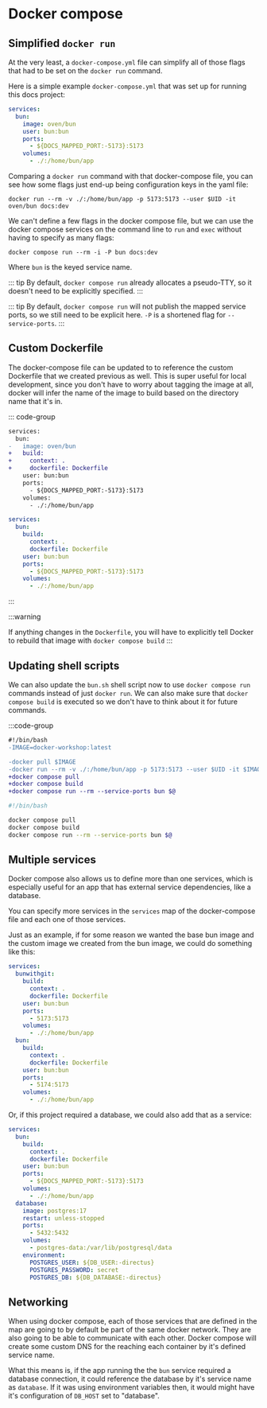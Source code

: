 # Docker compose

## Simplified `docker run`

At the very least, a `docker-compose.yml` file can simplify all of those flags that had to be set on the `docker run` command.

Here is a simple example `docker-compose.yml` that was set up for running this docs project:

```yaml
services:
  bun:
    image: oven/bun
    user: bun:bun
    ports:
      - ${DOCS_MAPPED_PORT:-5173}:5173
    volumes:
      - ./:/home/bun/app
```

Comparing a `docker run` command with that docker-compose file, you can see how some flags just end-up being configuration keys in the yaml file:

```shell
docker run --rm -v ./:/home/bun/app -p 5173:5173 --user $UID -it oven/bun docs:dev
```

We can't define a few flags in the docker compose file, but we can use the docker compose services on the command line to `run` and `exec` without having to specify as many flags:

```shell
docker compose run --rm -i -P bun docs:dev
```

Where `bun` is the keyed service name.

::: tip
By default, `docker compose run` already allocates a pseudo-TTY, so it doesn't need to be explicitly specified.
:::

::: tip
By default, `docker compose run` will not publish the mapped service ports, so we still need to be explicit here. `-P` is a shortened flag for `--service-ports`.
:::

## Custom Dockerfile

The docker-compose file can be updated to to reference the custom Dockerfile that we created previous as well. This is super useful for local development, since you don't have to worry about tagging the image at all, docker will infer the name of the image to build based on the directory name that it's in.

::: code-group

```diff
services:
  bun:
-   image: oven/bun
+   build:
+     context: .
+     dockerfile: Dockerfile
    user: bun:bun
    ports:
      - ${DOCS_MAPPED_PORT:-5173}:5173
    volumes:
      - ./:/home/bun/app
```

```yaml
services:
  bun:
    build:
      context: .
      dockerfile: Dockerfile
    user: bun:bun
    ports:
      - ${DOCS_MAPPED_PORT:-5173}:5173
    volumes:
      - ./:/home/bun/app
```

:::

:::warning

If anything changes in the `Dockerfile`, you will have to explicitly tell Docker to rebuild that image with `docker compose build`
:::

## Updating shell scripts

We can also update the `bun.sh` shell script now to use `docker compose run` commands instead of just `docker run`. We can also make sure that `docker compose build` is executed so we don't have to think about it for future commands.

:::code-group

```diff
#!/bin/bash
-IMAGE=docker-workshop:latest

-docker pull $IMAGE
-docker run --rm -v ./:/home/bun/app -p 5173:5173 --user $UID -it $IMAGE $@
+docker compose pull
+docker compose build
+docker compose run --rm --service-ports bun $@

```

```bash
#!/bin/bash

docker compose pull
docker compose build
docker compose run --rm --service-ports bun $@
```

## Multiple services

Docker compose also allows us to define more than one services, which is especially useful for an app that has external service dependencies, like a database.

You can specify more services in the `services` map of the docker-compose file and each one of those services.

Just as an example, if for some reason we wanted the base bun image and the custom image we created from the bun image, we could do something like this:

```yaml
services:
  bunwithgit:
    build:
      context: .
      dockerfile: Dockerfile
    user: bun:bun
    ports:
      - 5173:5173
    volumes:
      - ./:/home/bun/app
  bun:
    build:
      context: .
      dockerfile: Dockerfile
    user: bun:bun
    ports:
      - 5174:5173
    volumes:
      - ./:/home/bun/app
```

Or, if this project required a database, we could also add that as a service:

```yaml
services:
  bun:
    build:
      context: .
      dockerfile: Dockerfile
    user: bun:bun
    ports:
      - ${DOCS_MAPPED_PORT:-5173}:5173
    volumes:
      - ./:/home/bun/app
  database:
    image: postgres:17
    restart: unless-stopped
    ports:
      - 5432:5432
    volumes:
      - postgres-data:/var/lib/postgresql/data
    environment:
      POSTGRES_USER: ${DB_USER:-directus}
      POSTGRES_PASSWORD: secret
      POSTGRES_DB: ${DB_DATABASE:-directus}
```

## Networking

When using docker compose, each of those services that are defined in the map are going to by default be part of the same docker network. They are also going to be able to communicate with each other. Docker compose will create some custom DNS for the reaching each container by it's defined service name.

What this means is, if the app running the the `bun` service required a database connection, it could reference the database by it's service name as `database`. If it was using environment variables then, it would might have it's configuration of `DB_HOST` set to "database".
